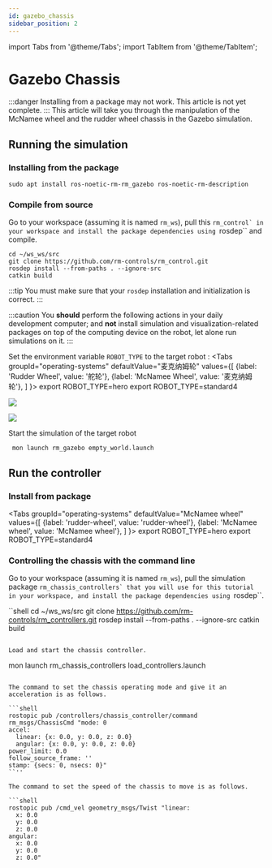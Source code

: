 ```yaml
---
id: gazebo_chassis
sidebar_position: 2
---
```


import Tabs from '@theme/Tabs';
import TabItem from '@theme/TabItem';

# Gazebo Chassis
:::danger
Installing from a package may not work. This article is not yet complete.
:::
This article will take you through the manipulation of the McNamee wheel and the rudder wheel chassis in the Gazebo simulation.

## Running the simulation
### Installing from the package

    sudo apt install ros-noetic-rm-rm_gazebo ros-noetic-rm-description

### Compile from source

Go to your workspace (assuming it is named ``rm_ws``), pull this ``rm_control` in your workspace and install the package dependencies using ``rosdep`` and compile.

```shell
cd ~/ws_ws/src
git clone https://github.com/rm-controls/rm_control.git
rosdep install --from-paths . --ignore-src
catkin build
```

:::tip
You must make sure that your `rosdep` installation and initialization is correct.
:::

:::caution
You **should** perform the following actions in your daily development computer; and **not** install simulation and visualization-related packages on top of the computing device on the robot, let alone run simulations on it.
:::


Set the environment variable `ROBOT_TYPE` to the target robot :
<Tabs
groupId="operating-systems"
defaultValue="麦克纳姆轮"
values={[
{label: 'Rudder Wheel', value: '舵轮'},
{label: 'McNamee Wheel', value: '麦克纳姆轮'},
]
}>
<TabItem value="麦克纳姆轮">export ROBOT_TYPE=hero</TabItem>
<TabItem value="舵轮">export ROBOT_TYPE=standard4</TabItem>
</Tabs>


![](/img/gazebo_chassis/chassis1.png)

![](/img/gazebo_chassis/chassis2.png)


Start the simulation of the target robot

```shell
 mon launch rm_gazebo empty_world.launch
```

## Run the controller

### Install from package

<Tabs
groupId="operating-systems"
defaultValue="McNamee wheel"
values={[
{label: 'rudder-wheel', value: 'rudder-wheel'},
{label: 'McNamee wheel', value: 'McNamee wheel'},
]
}>
<TabItem value="McNamee Wheel">export ROBOT_TYPE=hero</TabItem>
<TabItem value="rudder wheel">export ROBOT_TYPE=standard4</TabItem>
</Tabs>

### Controlling the chassis with the command line

Go to your workspace (assuming it is named ``rm_ws``), pull the simulation package ``rm_chassis_controllers` that you will use for this tutorial in your workspace, and install the package dependencies using ``rosdep``.

``shell
cd ~/ws_ws/src
git clone https://github.com/rm-controls/rm_controllers.git
rosdep install --from-paths . --ignore-src
catkin build
```

Load and start the chassis controller.

```
 mon launch rm_chassis_controllers load_controllers.launch 
```

The command to set the chassis operating mode and give it an acceleration is as follows.

```shell
rostopic pub /controllers/chassis_controller/command rm_msgs/ChassisCmd "mode: 0
accel:
  linear: {x: 0.0, y: 0.0, z: 0.0}
  angular: {x: 0.0, y: 0.0, z: 0.0}
power_limit: 0.0
follow_source_frame: ''
stamp: {secs: 0, nsecs: 0}" 
``''

The command to set the speed of the chassis to move is as follows.

```shell
rostopic pub /cmd_vel geometry_msgs/Twist "linear:
  x: 0.0
  y: 0.0
  z: 0.0
angular:
  x: 0.0
  y: 0.0
  z: 0.0" 
```
